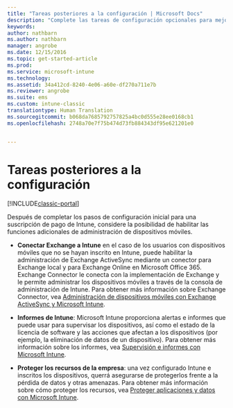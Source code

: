 ```yaml
---
title: "Tareas posteriores a la configuración | Microsoft Docs"
description: "Complete las tareas de configuración opcionales para mejorar la funcionalidad de administración de dispositivos móviles."
keywords: 
author: nathbarn
ms.author: nathbarn
manager: angrobe
ms.date: 12/15/2016
ms.topic: get-started-article
ms.prod: 
ms.service: microsoft-intune
ms.technology: 
ms.assetid: 34a412cd-8240-4e06-a60e-df270a711e7b
ms.reviewer: angrobe
ms.suite: ems
ms.custom: intune-classic
translationtype: Human Translation
ms.sourcegitcommit: b068da7685792757825a4bc0d555e28ee0168cb1
ms.openlocfilehash: 2748a70e7f75b474d73fb884343df95e621201e0


---
```


# <a name="post-configuration-tasks"></a>Tareas posteriores a la configuración

[!INCLUDE[classic-portal](../includes/classic-portal.md)]

Después de completar los pasos de configuración inicial para una suscripción de pago de Intune, considere la posibilidad de habilitar las funciones adicionales de administración de dispositivos móviles.

-   **Conectar Exchange a Intune** en el caso de los usuarios con dispositivos móviles que no se hayan inscrito en Intune, puede habilitar la administración de Exchange ActiveSync mediante un conector para Exchange local y para Exchange Online en Microsoft Office 365. Exchange Connector le conecta con la implementación de Exchange y le permite administrar los dispositivos móviles a través de la consola de administración de Intune. Para obtener más información sobre Exchange Connector, vea [Administración de dispositivos móviles con Exchange ActiveSync y Microsoft Intune](/intune/deploy-use/mobile-device-management-with-exchange-activesync-and-microsoft-intune).

-   **Informes de Intune**: Microsoft Intune proporciona alertas e informes que puede usar para supervisar los dispositivos, así como el estado de la licencia de software y las acciones que afectan a los dispositivos (por ejemplo, la eliminación de datos de un dispositivo).  Para obtener más información sobre los informes, vea [Supervisión e informes con Microsoft Intune](/intune/deploy-use/monitoring-and-reports-with-microsoft-intune).

-   **Proteger los recursos de la empresa**: una vez configurado Intune e inscritos los dispositivos, querrá asegurarse de protegerlos frente a la pérdida de datos y otras amenazas. Para obtener más información sobre cómo proteger los recursos, vea [Proteger aplicaciones y datos con Microsoft Intune](/Intune/deploy-use/protect-apps-and-data-with-microsoft-intune).



<!--HONumber=Dec16_HO3-->


